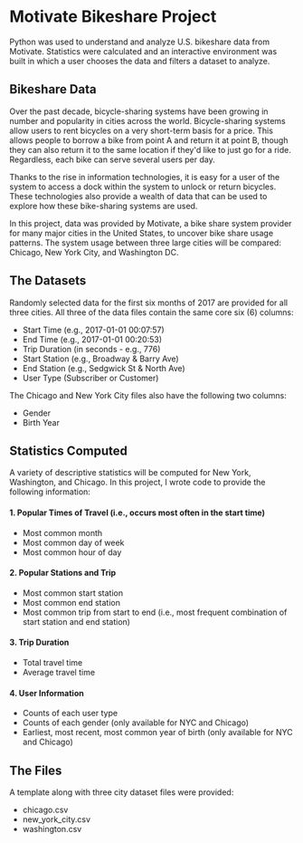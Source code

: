 # Motivate Bikeshare Project
Python was used to understand and analyze U.S. bikeshare data from Motivate. Statistics were calculated and an interactive environment was built in which a user chooses the data and filters a dataset to analyze.

## Bikeshare Data
Over the past decade, bicycle-sharing systems have been growing in number and popularity in cities across the world. Bicycle-sharing systems allow users to rent bicycles on a very short-term basis for a price. This allows people to borrow a bike from point A and return it at point B, though they can also return it to the same location if they'd like to just go for a ride. Regardless, each bike can serve several users per day.

Thanks to the rise in information technologies, it is easy for a user of the system to access a dock within the system to unlock or return bicycles. These technologies also provide a wealth of data that can be used to explore how these bike-sharing systems are used.

In this project, data was provided by Motivate, a bike share system provider for many major cities in the United States, to uncover bike share usage patterns. The system usage between three large cities will be compared: Chicago, New York City, and Washington DC.

## The Datasets
Randomly selected data for the first six months of 2017 are provided for all three cities. All three of the data files contain the same core six (6) columns:

* Start Time (e.g., 2017-01-01 00:07:57) 
* End Time (e.g., 2017-01-01 00:20:53)
* Trip Duration (in seconds - e.g., 776)
* Start Station (e.g., Broadway & Barry Ave) 
* End Station (e.g., Sedgwick St & North Ave) 
* User Type (Subscriber or Customer) 

The Chicago and New York City files also have the following two columns:

* Gender
* Birth Year

## **Statistics Computed**
A variety of descriptive statistics will be computed for New York, Washington, and Chicago. In this project, I wrote code to provide the following information:

#### 1. Popular Times of Travel (i.e., occurs most often in the start time)

* Most common month 
* Most common day of week 
* Most common hour of day

#### 2. Popular Stations and Trip

* Most common start station 
* Most common end station
* Most common trip from start to end (i.e., most frequent combination of start station and end station)

#### 3. Trip Duration

* Total travel time 
* Average travel time

#### 4. User Information

* Counts of each user type
* Counts of each gender (only available for NYC and Chicago)
* Earliest, most recent, most common year of birth (only available for NYC and Chicago)


## The Files
A template along with three city dataset files were provided:

* chicago.csv
* new_york_city.csv
* washington.csv
